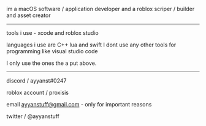 im a macOS software / application developer
 and a roblox scriper / builder and asset creator

---------------------------------------------------------------------
 tools i use - xcode and roblox studio 

 languages i use are C++ lua and swift
I dont use any other tools for programming like visual studio code

I only use the ones the a put above.

---------------------------------------------------------------------

discord / ayyanst#0247

roblox account / proxisis

email ayyanstuff@gmail.com - only for important reasons

twitter / @ayyanstuff







